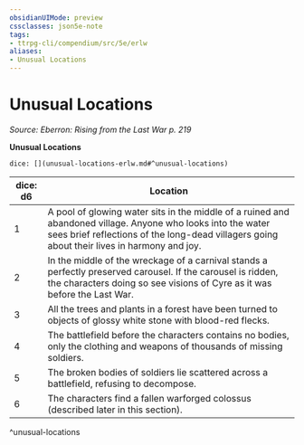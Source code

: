```yaml
---
obsidianUIMode: preview
cssclasses: json5e-note
tags:
- ttrpg-cli/compendium/src/5e/erlw
aliases:
- Unusual Locations
---
```

# Unusual Locations
*Source: Eberron: Rising from the Last War p. 219* 

**Unusual Locations**

`dice: [](unusual-locations-erlw.md#^unusual-locations)`

| dice: d6 | Location |
|----------|----------|
| 1 | A pool of glowing water sits in the middle of a ruined and abandoned village. Anyone who looks into the water sees brief reflections of the long-dead villagers going about their lives in harmony and joy. |
| 2 | In the middle of the wreckage of a carnival stands a perfectly preserved carousel. If the carousel is ridden, the characters doing so see visions of Cyre as it was before the Last War. |
| 3 | All the trees and plants in a forest have been turned to objects of glossy white stone with blood-red flecks. |
| 4 | The battlefield before the characters contains no bodies, only the clothing and weapons of thousands of missing soldiers. |
| 5 | The broken bodies of soldiers lie scattered across a battlefield, refusing to decompose. |
| 6 | The characters find a fallen warforged colossus (described later in this section). |
^unusual-locations